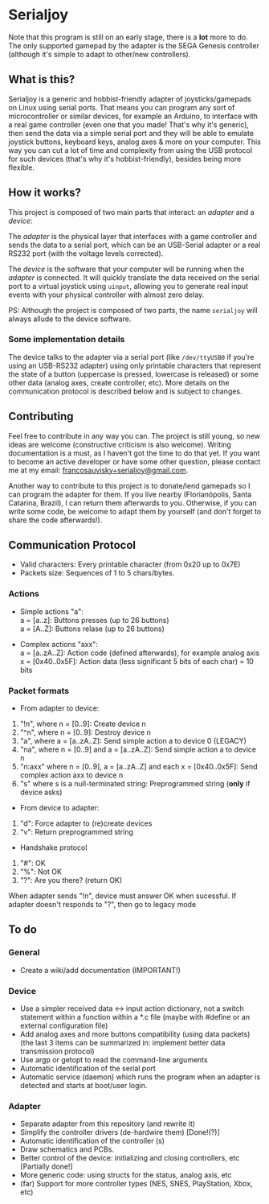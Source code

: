 # Serialjoy

Note that this program is still on an early stage, there is a **lot** more to do. The only supported gamepad by the adapter is the SEGA Genesis controller (although it's simple to adapt to other/new controllers).

## What is this?

Serialjoy is a generic and hobbist-friendly adapter of joysticks/gamepads on Linux using serial ports. That means you can program any sort of microcontroller or similar devices, for example an Arduino, to interface with a real game controller (even one that you made! That's why it's generic), then send the data via a simple serial port and they will be able to emulate joystick buttons, keyboard keys, analog axes & more on your computer. This way you can cut a lot of time and complexity from using the USB protocol for such devices (that's why it's hobbist-friendly), besides being more flexible.

## How it works?

This project is composed of two main parts that interact: an *adapter* and a *device*:

The *adapter* is the physical layer that interfaces with a game controller and sends the data to a serial port, which can be an USB-Serial adapter or a real RS232 port (with the voltage levels corrected).

The *device* is the software that your computer will be running when the *adapter* is connected. It will quickly translate the data received on the serial port to a virtual joystick using `uinput`, allowing you to generate real input events with your physical controller with almost zero delay.

PS: Although the project is composed of two parts, the name `serialjoy` will always allude to the device software.

### Some implementation details

The device talks to the adapter via a serial port (like `/dev/ttyUSB0` if you're using an USB-RS232 adapter) using only printable characters that represent the state of a button (uppercase is pressed, lowercase is released) or some other data (analog axes, create controller, etc). More details on the communication protocol is described below and is subject to changes.

## Contributing

Feel free to contribute in any way you can. The project is still young, so new ideas are welcome (constructive criticism is also welcome). Writing documentation is a must, as I haven't got the time to do that yet. If you want to become an active developer or have some other question, please contact me at my email: [francosauvisky+serialjoy@gmail.com](mailto:francosauvisky+serialjoy@gmail.com).

Another way to contribute to this project is to donate/lend gamepads so I can program the adapter for them. If you live nearby (Florianópolis, Santa Catarina, Brazil), I can return them afterwards to you. Otherwise, if you can write some code, be welcome to adapt them by yourself (and don't forget to share the code afterwards!).

## Communication Protocol

- Valid characters: Every printable character (from 0x20 up to 0x7E)
- Packets size: Sequences of 1 to 5 chars/bytes.

### Actions

- Simple actions "a":  
a = [a..z]: Buttons presses (up to 26 buttons)  
a = [A..Z]: Buttons relase (up to 26 buttons)

- Complex actions "axx":  
a = [a..zA..Z]: Action code (defined afterwards), for example analog axis  
x = [0x40..0x5F]: Action data (less significant 5 bits of each char) = 10 bits

### Packet formats

- From adapter to device:
1. "!n", where n = [0..9]: Create device n
2. "^n", where n = [0..9]: Destroy device n
3. "a", where a = [a..zA..Z]: Send simple action a to device 0 (LEGACY)
4. "na", where n = [0..9] and a = [a..zA..Z]: Send simple action a to device n
5. "n:axx" where n = [0..9], a = [a..zA..Z] and each x = [0x40..0x5F]: Send complex action axx to device n
6. "s" where s is a null-terminated string: Preprogrammed string (**only** if device asks)

- From device to adapter:
1. "d": Force adapter to (re)create devices
2. "v": Return preprogrammed string

- Handshake protocol
1. "#": OK
2. "%": Not OK
3. "?": Are you there? (return OK)

When adapter sends "!n", device must answer OK when sucessful.
If adapter doesn't responds to "?", then go to legacy mode

## To do

### General

- Create a wiki/add documentation (IMPORTANT!)

### Device

- Use a simpler received data <-> input action dictionary, not a switch statement within a function within a *.c file (maybe with #define or an external configuration file)
- Add analog axes and more buttons compatibility (using data packets)
(the last 3 items can be summarized in: implement better data transmission protocol)
- Use argp or getopt to read the command-line arguments
- Automatic identification of the serial port
- Automatic service (daemon) which runs the program when an adapter is detected and starts at boot/user login.

### Adapter

- Separate adapter from this repository (and rewrite it)
- Simplify the controller drivers (de-hardwire them) [Done!(?)]
- Automatic identification of the controller (s)
- Draw schematics and PCBs.
- Better control of the device: initializing and closing controllers, etc [Partially done!]
- More generic code: using structs for the status, analog axis, etc
- (far) Support for more controller types (NES, SNES, PlayStation, Xbox, etc)
